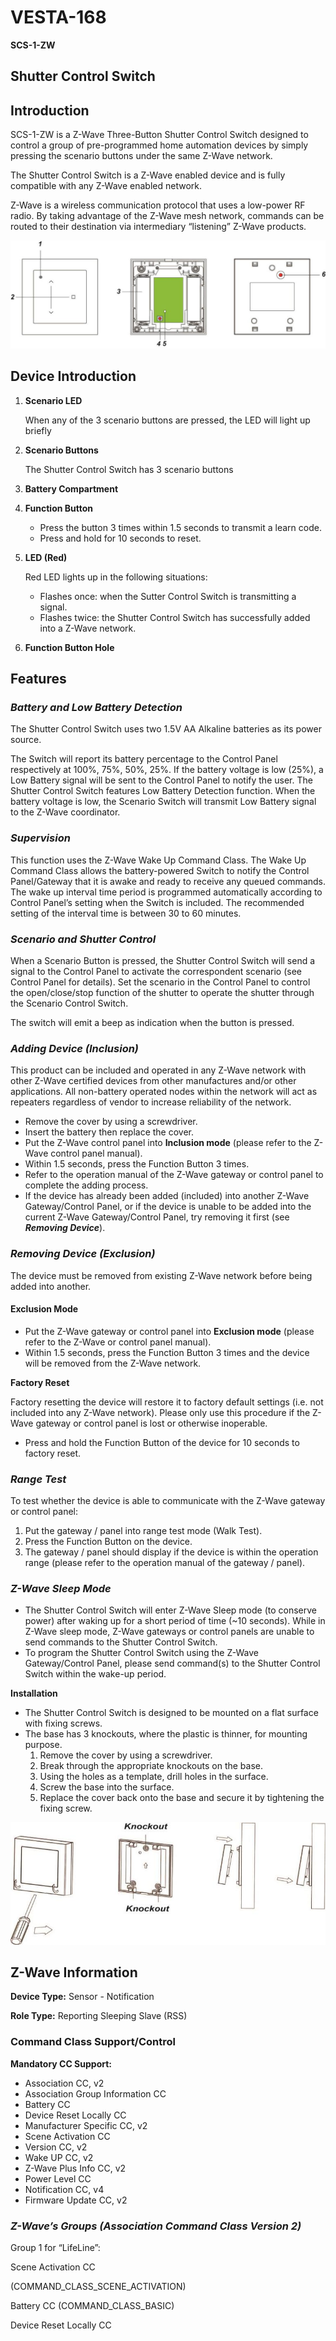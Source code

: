 # VESTA-168

**SCS-1-ZW**

## **Shutter Control Switch**

## **Introduction**

SCS-1-ZW is a Z-Wave Three-Button Shutter Control Switch designed to control a group of pre-programmed home automation devices by simply pressing the scenario buttons under the same Z-Wave network.

The Shutter Control Switch is a Z-Wave enabled device and is fully compatible with any Z-Wave enabled network.

Z-Wave is a wireless communication protocol that uses a low-power RF radio. By taking advantage of the Z-Wave mesh network, commands can be routed to their destination via intermediary “listening” Z-Wave products.

![](<.gitbook/assets/0 (70).jpeg>)

## **Device Introduction**

1.  &#x20;**Scenario LED**

    When any of the 3 scenario buttons are pressed, the LED will light up briefly
2.  **Scenario Buttons**

    The Shutter Control Switch has 3 scenario buttons
3. **Battery Compartment**
4. **Function Button**
   * Press the button 3 times within 1.5 seconds to transmit a learn code.
   * Press and hold for 10 seconds to reset.
5.  **LED (Red)**

    Red LED lights up in the following situations:

    * Flashes once: when the Sutter Control Switch is transmitting a signal.
    * Flashes twice: the Shutter Control Switch has successfully added into a Z-Wave network.
6. **Function Button Hole**

## **Features**

### _**Battery and Low Battery Detection**_

The Shutter Control Switch uses two 1.5V AA Alkaline batteries as its power source.

The Switch will report its battery percentage to the Control Panel respectively at 100%, 75%, 50%, 25%. If the battery voltage is low (25%), a Low Battery signal will be sent to the Control Panel to notify the user. The Shutter Control Switch features Low Battery Detection function. When the battery voltage is low, the Scenario Switch will transmit Low Battery signal to the Z-Wave coordinator.

### _**Supervision**_

This function uses the Z-Wave Wake Up Command Class. The Wake Up Command Class allows the battery-powered Switch to notify the Control Panel/Gateway that it is awake and ready to receive any queued commands. The wake up interval time period is programmed automatically according to Control Panel’s setting when the Switch is included. The recommended setting of the interval time is between 30 to 60 minutes.

### _**Scenario and Shutter Control**_

When a Scenario Button is pressed, the Shutter Control Switch will send a signal to the Control Panel to activate the correspondent scenario (see Control Panel for details). Set the scenario in the Control Panel to control the open/close/stop function of the shutter to operate the shutter through the Scenario Control Switch.

The switch will emit a beep as indication when the button is pressed.

### _**Adding Device (Inclusion)**_

This product can be included and operated in any Z-Wave network with other Z-Wave certified devices from other manufactures and/or other applications. All non-battery operated nodes within the network will act as repeaters regardless of vendor to increase reliability of the network.

* Remove the cover by using a screwdriver.
* Insert the battery then replace the cover.
* Put the Z-Wave control panel into **Inclusion mode** (please refer to the Z-Wave control panel manual).
* Within 1.5 seconds, press the Function Button 3 times.
* Refer to the operation manual of the Z-Wave gateway or control panel to complete the adding process.
* If the device has already been added (included) into another Z-Wave Gateway/Control Panel, or if the device is unable to be added into the current Z-Wave Gateway/Control Panel, try removing it first (see _**Removing Device**_).

### _**Removing Device (Exclusion)**_

The device must be removed from existing Z-Wave network before being added into another.&#x20;

#### **Exclusion Mode**

* Put the Z-Wave gateway or control panel into **Exclusion mode** (please refer to the Z-Wave or control panel manual).
* Within 1.5 seconds, press the Function Button 3 times and the device will be removed from the Z-Wave network.

**Factory Reset**

Factory resetting the device will restore it to factory default settings (i.e. not included into any Z-Wave network). Please only use this procedure if the Z-Wave gateway or control panel is lost or otherwise inoperable.

* Press and hold the Function Button of the device for 10 seconds to factory reset.

### _**Range Test**_

To test whether the device is able to communicate with the Z-Wave gateway or control panel:

1. Put the gateway / panel into range test mode (Walk Test).
2. Press the Function Button on the device.
3. The gateway / panel should display if the device is within the operation range (please refer to the operation manual of the gateway / panel).

### _**Z-Wave Sleep Mode**_

* The Shutter Control Switch will enter Z-Wave Sleep mode (to conserve power) after waking up for a short period of time (\~10 seconds). While in Z-Wave sleep mode, Z-Wave gateways or control panels are unable to send commands to the Shutter Control Switch.
* To program the Shutter Control Switch using the Z-Wave Gateway/Control Panel, please send command(s) to the Shutter Control Switch within the wake-up period.

**Installation**

* The Shutter Control Switch is designed to be mounted on a flat surface with fixing screws.
* The base has 3 knockouts, where the plastic is thinner, for mounting purpose.
  1. Remove the cover by using a screwdriver.
  2. Break through the appropriate knockouts on the base.
  3. Using the holes as a template, drill holes in the surface.
  4. Screw the base into the surface.
  5. Replace the cover back onto the base and secure it by tightening the fixing screw.

![](<.gitbook/assets/9 (22).jpeg>)

## **Z-Wave Information**

**Device Type:** Sensor - Notification

**Role Type:** Reporting Sleeping Slave (RSS)

### **Command Class Support/Control**

**Mandatory CC Support:**&#x20;

* Association CC, v2
* Association Group Information CC
* Battery CC
* Device Reset Locally CC
* Manufacturer Specific CC, v2
* Scene Activation CC
* Version CC, v2
* Wake UP CC, v2
* Z-Wave Plus Info CC, v2
* Power Level CC
* Notification CC, v4
* Firmware Update CC, v2

### _**Z-Wave’s Groups (Association Command Class Version 2)**_

Group 1 for “LifeLine”:

Scene Activation CC

(COMMAND\_CLASS\_SCENE\_ACTIVATION)

Battery CC (COMMAND\_CLASS\_BASIC)

Device Reset Locally CC

